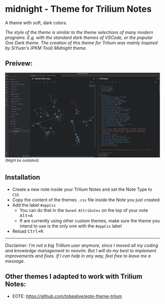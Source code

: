 # midnight - Theme for Trilium Notes

A theme with soft, dark colors.

_The style of the theme is similar to the theme selections of many modern programs. E.g. with the standard dark themes of VSCode, or the popular One Dark theme. The creation of this theme for Trilium was mainly inspired by SiYuan's (PKM Tool) Midnight theme._

## Preivew:

![Preview](./preview.jpg)
<br>_<sup>(Might be outdated)</sup>_

## Installation

- Create a new note inside your Trilium Notes and set the Note Type to `CSS`
- Copy the content of the themes `.css` file inside the Note you just created
- Add the label `#appCss`
  - You can do that in the `Owned Attributes` on the top of your note <kbd>Alt+A</kbd>
  - If are currently using other custom themes, make sure the theme you intend to use is the only one with the `#appCss` label
- Reload <kbd>Ctrl+R</kbd>

---

Disclaimer:
_I'm not a big Trillium user anymore, since I moved all my coding and knowledge management to neovim. But I will do my best to implement improvements and fixes. If I can help in any way, feel free to leave me a message._

## Other themes I adapted to work with Trilium Notes:

- EOTE: https://github.com/tobealive/eote-theme-trilum

